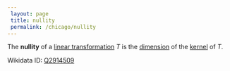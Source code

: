 ```yaml
---
 layout: page
 title: nullity
 permalink: /chicago/nullity
---
```

The **nullity** of a [linear transformation](https://mathgloss.github.io/MathGloss/linear_transformation) $T$ is the [dimension](https://mathgloss.github.io/MathGloss/dimension_of_vector_space) of the [kernel](https://mathgloss.github.io/MathGloss/kernel_of_linear_transformation) of $T$.

Wikidata ID: [Q2914509](https://www.wikidata.org/wiki/Q2914509)